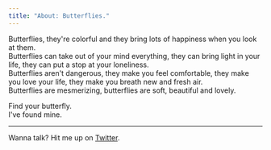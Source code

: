 ```yaml
---
title: "About: Butterflies."
---
```


Butterflies, they're colorful and they bring lots of happiness when you look at them.  
Butterflies can take out of your mind everything, they can bring light in your life, they can put a stop at your loneliness.  
Butterflies aren't dangerous, they make you feel comfortable, they make you love your life, they make you breath new and fresh air.  
Butterflies are mesmerizing, butterflies are soft, beautiful and lovely.

Find your butterfly.  
I've found mine.

___

Wanna talk? Hit me up on [Twitter](https://twitter.com/eliseomartelli).
